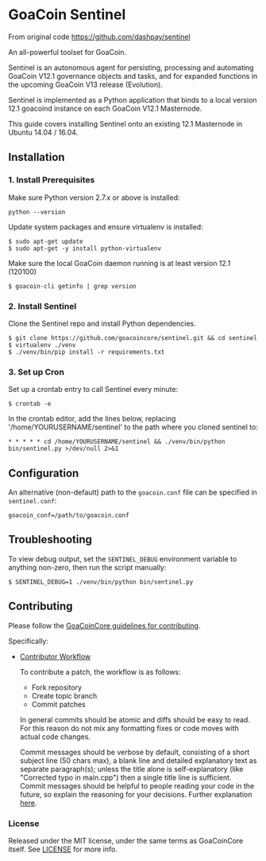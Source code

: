 # GoaCoin Sentinel

From original code https://github.com/dashpay/sentinel

An all-powerful toolset for GoaCoin.

Sentinel is an autonomous agent for persisting, processing and automating GoaCoin V12.1 governance objects and tasks, and for expanded functions in the upcoming GoaCoin V13 release (Evolution).

Sentinel is implemented as a Python application that binds to a local version 12.1 goacoind instance on each GoaCoin V12.1 Masternode.

This guide covers installing Sentinel onto an existing 12.1 Masternode in Ubuntu 14.04 / 16.04.

## Installation

### 1. Install Prerequisites

Make sure Python version 2.7.x or above is installed:

    python --version

Update system packages and ensure virtualenv is installed:

    $ sudo apt-get update
    $ sudo apt-get -y install python-virtualenv

Make sure the local GoaCoin daemon running is at least version 12.1 (120100)

    $ goacoin-cli getinfo | grep version

### 2. Install Sentinel

Clone the Sentinel repo and install Python dependencies.

    $ git clone https://github.com/goacoincore/sentinel.git && cd sentinel
    $ virtualenv ./venv
    $ ./venv/bin/pip install -r requirements.txt

### 3. Set up Cron

Set up a crontab entry to call Sentinel every minute:

    $ crontab -e

In the crontab editor, add the lines below, replacing '/home/YOURUSERNAME/sentinel' to the path where you cloned sentinel to:

    * * * * * cd /home/YOURUSERNAME/sentinel && ./venv/bin/python bin/sentinel.py >/dev/null 2>&1

## Configuration

An alternative (non-default) path to the `goacoin.conf` file can be specified in `sentinel.conf`:

    goacoin_conf=/path/to/goacoin.conf

## Troubleshooting

To view debug output, set the `SENTINEL_DEBUG` environment variable to anything non-zero, then run the script manually:

    $ SENTINEL_DEBUG=1 ./venv/bin/python bin/sentinel.py

## Contributing

Please follow the [GoaCoinCore guidelines for contributing](https://github.com/goacoincoin/goacoin-core/blob/v0.12.1.x/CONTRIBUTING.md).

Specifically:

* [Contributor Workflow](https://github.com/goacoincoin/goacoin-core/blob/v0.12.1.x/CONTRIBUTING.md#contributor-workflow)

    To contribute a patch, the workflow is as follows:

    * Fork repository
    * Create topic branch
    * Commit patches

    In general commits should be atomic and diffs should be easy to read. For this reason do not mix any formatting fixes or code moves with actual code changes.

    Commit messages should be verbose by default, consisting of a short subject line (50 chars max), a blank line and detailed explanatory text as separate paragraph(s); unless the title alone is self-explanatory (like "Corrected typo in main.cpp") then a single title line is sufficient. Commit messages should be helpful to people reading your code in the future, so explain the reasoning for your decisions. Further explanation [here](http://chris.beams.io/posts/git-commit/).

### License

Released under the MIT license, under the same terms as GoaCoinCore itself. See [LICENSE](LICENSE) for more info.

